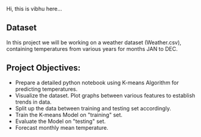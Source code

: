 Hi, this is vibhu here...
## Dataset
In this project we will be working on a weather dataset (Weather.csv), containing temperatures from various years for months JAN to DEC.

## Project Objectives:
- Prepare a detailed python notebook using K-means Algorithm for predicting temperatures.
- Visualize the dataset. Plot graphs between various features to establish trends in data.
- Split up the data between training and testing set accordingly.
- Train the K-means Model on "training" set.
- Evaluate the Model on "testing" set. 
- Forecast monthly mean temperature.
